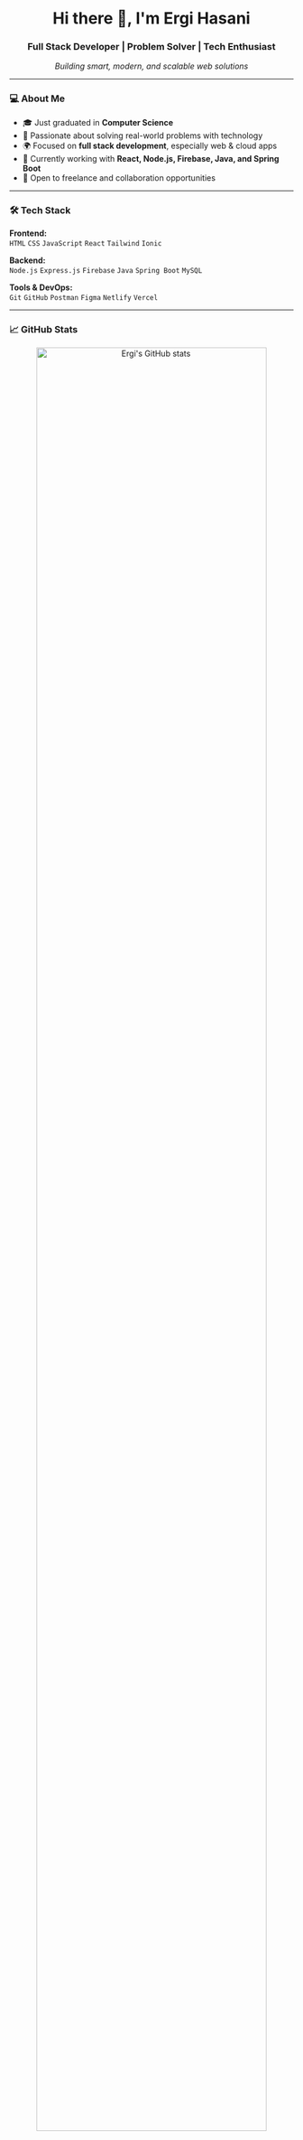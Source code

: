 <h1 align="center">Hi there 👋, I'm Ergi Hasani</h1>
<h3 align="center">Full Stack Developer | Problem Solver | Tech Enthusiast</h3>

<p align="center">
  <i>Building smart, modern, and scalable web solutions</i>
</p>

---

### 💻 About Me

- 🎓 Just graduated in **Computer Science**
- 🧠 Passionate about solving real-world problems with technology
- 🌍 Focused on **full stack development**, especially web & cloud apps
- 🔧 Currently working with **React, Node.js, Firebase, Java, and Spring Boot**
- 🚀 Open to freelance and collaboration opportunities

---

### 🛠️ Tech Stack

**Frontend:**  
`HTML` `CSS` `JavaScript` `React` `Tailwind` `Ionic`

**Backend:**  
`Node.js` `Express.js` `Firebase` `Java` `Spring Boot` `MySQL`

**Tools & DevOps:**  
`Git` `GitHub` `Postman` `Figma` `Netlify` `Vercel`

---

### 📈 GitHub Stats

<p align="center">
  <img src="https://github-readme-stats.vercel.app/api?username=ergishasani&show_icons=true&theme=radical" alt="Ergi's GitHub stats" width="90%" />
</p>

---

### 🔗 Connect with Me

<p align="center">
  <a href="https://www.linkedin.com/in/ergis-hasani-bb9ba0174/" target="_blank">
    <img alt="LinkedIn" src="https://img.shields.io/badge/LinkedIn-Ergi%20Hasani-blue?logo=linkedin">
  </a>
  <a href="mailto:ergishasani@icloud.com">
    <img alt="Email" src="https://img.shields.io/badge/Email-ergishasani%40icloud.com-red?logo=gmail">
  </a>
  <a href="https://github.com/ergishasani">
    <img alt="GitHub" src="https://img.shields.io/badge/GitHub-ergishasani-181717?logo=github">
  </a>
</p>
